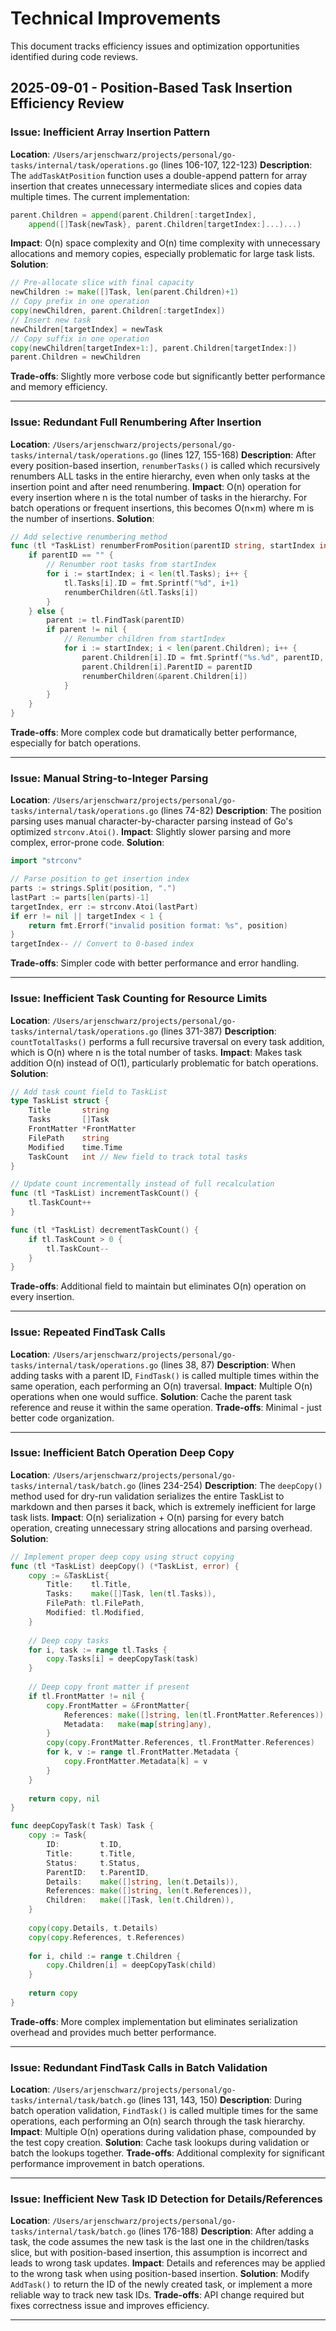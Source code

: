 # Technical Improvements

This document tracks efficiency issues and optimization opportunities identified during code reviews.

## 2025-09-01 - Position-Based Task Insertion Efficiency Review

### Issue: Inefficient Array Insertion Pattern
**Location**: `/Users/arjenschwarz/projects/personal/go-tasks/internal/task/operations.go` (lines 106-107, 122-123)
**Description**: The `addTaskAtPosition` function uses a double-append pattern for array insertion that creates unnecessary intermediate slices and copies data multiple times. The current implementation:
```go
parent.Children = append(parent.Children[:targetIndex],
    append([]Task{newTask}, parent.Children[targetIndex:]...)...)
```
**Impact**: O(n) space complexity and O(n) time complexity with unnecessary allocations and memory copies, especially problematic for large task lists.
**Solution**:
```go
// Pre-allocate slice with final capacity
newChildren := make([]Task, len(parent.Children)+1)
// Copy prefix in one operation
copy(newChildren, parent.Children[:targetIndex])
// Insert new task
newChildren[targetIndex] = newTask
// Copy suffix in one operation  
copy(newChildren[targetIndex+1:], parent.Children[targetIndex:])
parent.Children = newChildren
```
**Trade-offs**: Slightly more verbose code but significantly better performance and memory efficiency.

---

### Issue: Redundant Full Renumbering After Insertion
**Location**: `/Users/arjenschwarz/projects/personal/go-tasks/internal/task/operations.go` (lines 127, 155-168)
**Description**: After every position-based insertion, `renumberTasks()` is called which recursively renumbers ALL tasks in the entire hierarchy, even when only tasks at the insertion point and after need renumbering.
**Impact**: O(n) operation for every insertion where n is the total number of tasks in the hierarchy. For batch operations or frequent insertions, this becomes O(n×m) where m is the number of insertions.
**Solution**:
```go
// Add selective renumbering method
func (tl *TaskList) renumberFromPosition(parentID string, startIndex int) {
    if parentID == "" {
        // Renumber root tasks from startIndex
        for i := startIndex; i < len(tl.Tasks); i++ {
            tl.Tasks[i].ID = fmt.Sprintf("%d", i+1)
            renumberChildren(&tl.Tasks[i])
        }
    } else {
        parent := tl.FindTask(parentID)
        if parent != nil {
            // Renumber children from startIndex
            for i := startIndex; i < len(parent.Children); i++ {
                parent.Children[i].ID = fmt.Sprintf("%s.%d", parentID, i+1)
                parent.Children[i].ParentID = parentID
                renumberChildren(&parent.Children[i])
            }
        }
    }
}
```
**Trade-offs**: More complex code but dramatically better performance, especially for batch operations.

---

### Issue: Manual String-to-Integer Parsing
**Location**: `/Users/arjenschwarz/projects/personal/go-tasks/internal/task/operations.go` (lines 74-82)
**Description**: The position parsing uses manual character-by-character parsing instead of Go's optimized `strconv.Atoi()`.
**Impact**: Slightly slower parsing and more complex, error-prone code.
**Solution**:
```go
import "strconv"

// Parse position to get insertion index
parts := strings.Split(position, ".")
lastPart := parts[len(parts)-1]
targetIndex, err := strconv.Atoi(lastPart)
if err != nil || targetIndex < 1 {
    return fmt.Errorf("invalid position format: %s", position)
}
targetIndex-- // Convert to 0-based index
```
**Trade-offs**: Simpler code with better performance and error handling.

---

### Issue: Inefficient Task Counting for Resource Limits
**Location**: `/Users/arjenschwarz/projects/personal/go-tasks/internal/task/operations.go` (lines 371-387)
**Description**: `countTotalTasks()` performs a full recursive traversal on every task addition, which is O(n) where n is the total number of tasks.
**Impact**: Makes task addition O(n) instead of O(1), particularly problematic for batch operations.
**Solution**:
```go
// Add task count field to TaskList
type TaskList struct {
    Title       string
    Tasks       []Task
    FrontMatter *FrontMatter
    FilePath    string
    Modified    time.Time
    TaskCount   int // New field to track total tasks
}

// Update count incrementally instead of full recalculation
func (tl *TaskList) incrementTaskCount() {
    tl.TaskCount++
}

func (tl *TaskList) decrementTaskCount() {
    if tl.TaskCount > 0 {
        tl.TaskCount--
    }
}
```
**Trade-offs**: Additional field to maintain but eliminates O(n) operation on every insertion.

---

### Issue: Repeated FindTask Calls
**Location**: `/Users/arjenschwarz/projects/personal/go-tasks/internal/task/operations.go` (lines 38, 87)
**Description**: When adding tasks with a parent ID, `FindTask()` is called multiple times within the same operation, each performing an O(n) traversal.
**Impact**: Multiple O(n) operations when one would suffice.
**Solution**: Cache the parent task reference and reuse it within the same operation.
**Trade-offs**: Minimal - just better code organization.

---

### Issue: Inefficient Batch Operation Deep Copy
**Location**: `/Users/arjenschwarz/projects/personal/go-tasks/internal/task/batch.go` (lines 234-254)
**Description**: The `deepCopy()` method used for dry-run validation serializes the entire TaskList to markdown and then parses it back, which is extremely inefficient for large task lists.
**Impact**: O(n) serialization + O(n) parsing for every batch operation, creating unnecessary string allocations and parsing overhead.
**Solution**:
```go
// Implement proper deep copy using struct copying
func (tl *TaskList) deepCopy() (*TaskList, error) {
    copy := &TaskList{
        Title:    tl.Title,
        Tasks:    make([]Task, len(tl.Tasks)),
        FilePath: tl.FilePath,
        Modified: tl.Modified,
    }
    
    // Deep copy tasks
    for i, task := range tl.Tasks {
        copy.Tasks[i] = deepCopyTask(task)
    }
    
    // Deep copy front matter if present
    if tl.FrontMatter != nil {
        copy.FrontMatter = &FrontMatter{
            References: make([]string, len(tl.FrontMatter.References)),
            Metadata:   make(map[string]any),
        }
        copy(copy.FrontMatter.References, tl.FrontMatter.References)
        for k, v := range tl.FrontMatter.Metadata {
            copy.FrontMatter.Metadata[k] = v
        }
    }
    
    return copy, nil
}

func deepCopyTask(t Task) Task {
    copy := Task{
        ID:         t.ID,
        Title:      t.Title,
        Status:     t.Status,
        ParentID:   t.ParentID,
        Details:    make([]string, len(t.Details)),
        References: make([]string, len(t.References)),
        Children:   make([]Task, len(t.Children)),
    }
    
    copy(copy.Details, t.Details)
    copy(copy.References, t.References)
    
    for i, child := range t.Children {
        copy.Children[i] = deepCopyTask(child)
    }
    
    return copy
}
```
**Trade-offs**: More complex implementation but eliminates serialization overhead and provides much better performance.

---

### Issue: Redundant FindTask Calls in Batch Validation
**Location**: `/Users/arjenschwarz/projects/personal/go-tasks/internal/task/batch.go` (lines 131, 143, 150)
**Description**: During batch operation validation, `FindTask()` is called multiple times for the same operations, each performing an O(n) search through the task hierarchy.
**Impact**: Multiple O(n) operations during validation phase, compounded by the test copy creation.
**Solution**: Cache task lookups during validation or batch the lookups together.
**Trade-offs**: Additional complexity for significant performance improvement in batch operations.

---

### Issue: Inefficient New Task ID Detection for Details/References
**Location**: `/Users/arjenschwarz/projects/personal/go-tasks/internal/task/batch.go` (lines 176-188)
**Description**: After adding a task, the code assumes the new task is the last one in the children/tasks slice, but with position-based insertion, this assumption is incorrect and leads to wrong task updates.
**Impact**: Details and references may be applied to the wrong task when using position-based insertion.
**Solution**: Modify `AddTask()` to return the ID of the newly created task, or implement a more reliable way to track new task IDs.
**Trade-offs**: API change required but fixes correctness issue and improves efficiency.

---